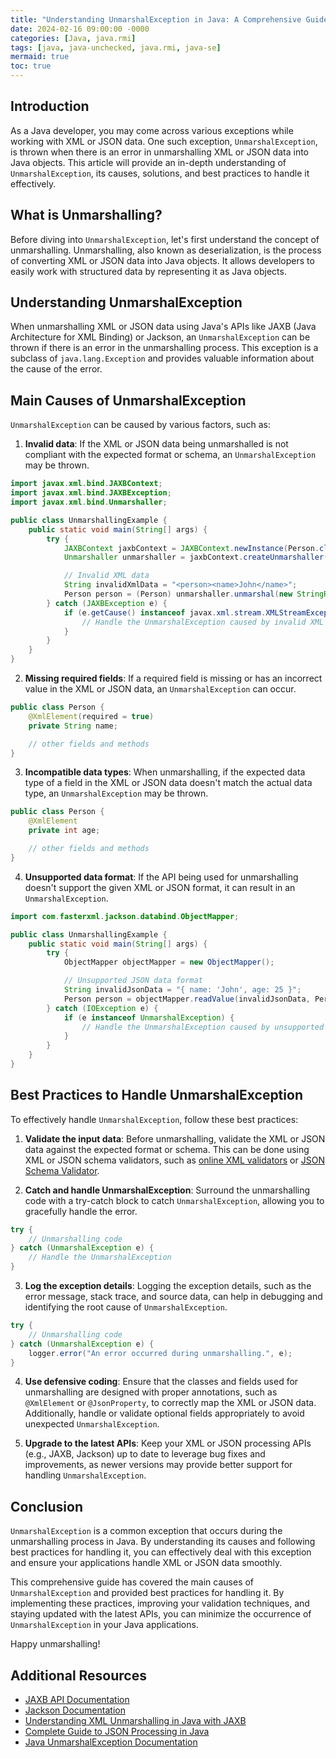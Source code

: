 ```yaml
---
title: "Understanding UnmarshalException in Java: A Comprehensive Guide"
date: 2024-02-16 09:00:00 -0000
categories: [Java, java.rmi]
tags: [java, java-unchecked, java.rmi, java-se]
mermaid: true
toc: true
---
```



## Introduction

As a Java developer, you may come across various exceptions while working with XML or JSON data. One such exception, `UnmarshalException`, is thrown when there is an error in unmarshalling XML or JSON data into Java objects. This article will provide an in-depth understanding of `UnmarshalException`, its causes, solutions, and best practices to handle it effectively.

## What is Unmarshalling?

Before diving into `UnmarshalException`, let's first understand the concept of unmarshalling. Unmarshalling, also known as deserialization, is the process of converting XML or JSON data into Java objects. It allows developers to easily work with structured data by representing it as Java objects.

## Understanding UnmarshalException

When unmarshalling XML or JSON data using Java's APIs like JAXB (Java Architecture for XML Binding) or Jackson, an `UnmarshalException` can be thrown if there is an error in the unmarshalling process. This exception is a subclass of `java.lang.Exception` and provides valuable information about the cause of the error.

## Main Causes of UnmarshalException

`UnmarshalException` can be caused by various factors, such as:

1. **Invalid data**: If the XML or JSON data being unmarshalled is not compliant with the expected format or schema, an `UnmarshalException` may be thrown.

```java
import javax.xml.bind.JAXBContext;
import javax.xml.bind.JAXBException;
import javax.xml.bind.Unmarshaller;

public class UnmarshallingExample {
    public static void main(String[] args) {
        try {
            JAXBContext jaxbContext = JAXBContext.newInstance(Person.class);
            Unmarshaller unmarshaller = jaxbContext.createUnmarshaller();

            // Invalid XML data
            String invalidXmlData = "<person><name>John</name>";
            Person person = (Person) unmarshaller.unmarshal(new StringReader(invalidXmlData));
        } catch (JAXBException e) {
            if (e.getCause() instanceof javax.xml.stream.XMLStreamException) {
                // Handle the UnmarshalException caused by invalid XML data
            }
        }
    }
}
```

2. **Missing required fields**: If a required field is missing or has an incorrect value in the XML or JSON data, an `UnmarshalException` can occur.

```java
public class Person {
    @XmlElement(required = true)
    private String name;

    // other fields and methods
}
```

3. **Incompatible data types**: When unmarshalling, if the expected data type of a field in the XML or JSON data doesn't match the actual data type, an `UnmarshalException` may be thrown.

```java
public class Person {
    @XmlElement
    private int age;

    // other fields and methods
}
```

4. **Unsupported data format**: If the API being used for unmarshalling doesn't support the given XML or JSON format, it can result in an `UnmarshalException`.

```java
import com.fasterxml.jackson.databind.ObjectMapper;

public class UnmarshallingExample {
    public static void main(String[] args) {
        try {
            ObjectMapper objectMapper = new ObjectMapper();

            // Unsupported JSON data format
            String invalidJsonData = "{ name: 'John', age: 25 }";
            Person person = objectMapper.readValue(invalidJsonData, Person.class);
        } catch (IOException e) {
            if (e instanceof UnmarshalException) {
                // Handle the UnmarshalException caused by unsupported JSON format
            }
        }
    }
}
```

## Best Practices to Handle UnmarshalException

To effectively handle `UnmarshalException`, follow these best practices:

1. **Validate the input data**: Before unmarshalling, validate the XML or JSON data against the expected format or schema. This can be done using XML or JSON schema validators, such as [online XML validators](https://www.xmlvalidation.com/) or [JSON Schema Validator](https://www.jsonschemavalidator.net/).

2. **Catch and handle UnmarshalException**: Surround the unmarshalling code with a try-catch block to catch `UnmarshalException`, allowing you to gracefully handle the error.

```java
try {
    // Unmarshalling code
} catch (UnmarshalException e) {
    // Handle the UnmarshalException
}
```

3. **Log the exception details**: Logging the exception details, such as the error message, stack trace, and source data, can help in debugging and identifying the root cause of `UnmarshalException`.

```java
try {
    // Unmarshalling code
} catch (UnmarshalException e) {
    logger.error("An error occurred during unmarshalling.", e);
}
```

4. **Use defensive coding**: Ensure that the classes and fields used for unmarshalling are designed with proper annotations, such as `@XmlElement` or `@JsonProperty`, to correctly map the XML or JSON data. Additionally, handle or validate optional fields appropriately to avoid unexpected `UnmarshalException`.

5. **Upgrade to the latest APIs**: Keep your XML or JSON processing APIs (e.g., JAXB, Jackson) up to date to leverage bug fixes and improvements, as newer versions may provide better support for handling `UnmarshalException`.

## Conclusion

`UnmarshalException` is a common exception that occurs during the unmarshalling process in Java. By understanding its causes and following best practices for handling it, you can effectively deal with this exception and ensure your applications handle XML or JSON data smoothly.

This comprehensive guide has covered the main causes of `UnmarshalException` and provided best practices for handling it. By implementing these practices, improving your validation techniques, and staying updated with the latest APIs, you can minimize the occurrence of `UnmarshalException` in your Java applications.

Happy unmarshalling!

## Additional Resources

- [JAXB API Documentation](https://docs.oracle.com/javase/8/docs/api/javax/xml/bind/package-summary.html)
- [Jackson Documentation](https://github.com/FasterXML/jackson-docs)
- [Understanding XML Unmarshalling in Java with JAXB](https://www.baeldung.com/jaxb)
- [Complete Guide to JSON Processing in Java](https://www.baeldung.com/java-json)
- [Java UnmarshalException Documentation](https://docs.oracle.com/javase/8/docs/api/javax/xml/bind/UnmarshalException.html)